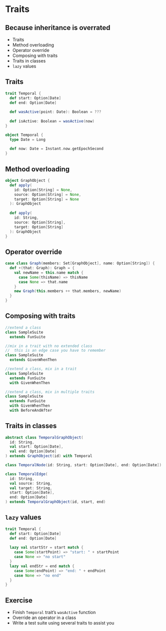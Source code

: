 # Traits

## Because inheritance is overrated

- Traits
- Method overloading
- Operator override
- Composing with traits
- Traits in classes
- `lazy` values

## Traits

```scala
trait Temporal {
  def start: Option[Date]
  def end: Option[Date]
  
  def wasActive(point: Date): Boolean = ???
  
  def isActive: Boolean = wasActive(now)
}

object Temporal {
  type Date = Long
  
  def now: Date = Instant.now.getEpochSecond
}
```

## Method overloading

```scala
object GraphObject {
  def apply(
    id: Option[String] = None,
    source: Option[String] = None,
    target: Option[String] = None
  ): GraphObject
  
  def apply(
    id: String,
    source: Option[String],
    target: Option[String]
  ): GraphObject
}
```

## Operator override

```scala
case class Graph(members: Set[GraphObject], name: Option[String]) {
  def +(that: Graph): Graph = {
    val newName = this.name match {
      case Some(thisName) => thisName
      case None => that.name
    }
    new Graph(this.members ++ that.members, newName)
  }
}
```

## Composing with traits

```scala
//extend a class
class SampleSuite 
  extends FunSuite

//mix in a trait with no extended class
//  this is an edge case you have to remember
class SampleSuite 
  extends GivenWhenThen

//extend a class, mix in a trait
class SampleSuite 
  extends FunSuite 
  with GivenWhenThen 

//extend a class, mix in multiple traits
class SampleSuite 
  extends FunSuite 
  with GivenWhenThen 
  with BeforeAndAfter
```

## Traits in classes

```scala
abstract class TemporalGraphObject(
  id: String,
  val start: Option[Date],
  val end: Option[Date]
) extends GraphObject(id) with Temporal

class TemporalNode(id: String, start: Option[Date], end: Option[Date]) extends TemporalGraphObject(id, start, end)

class TemporalEdge(
  id: String,
  val source: String,
  val target: String,
  start: Option[Date],
  end: Option[Date]
) extends TemporalGraphObject(id, start, end)
```

## `lazy` values

```scala
trait Temporal {
  def start: Option[Date]
  def end: Option[Date]
  
  lazy val startStr = start match {
    case Some(startPoint) => "start: " + startPoint
    case None => "no start"
  }
  lazy val endStr = end match {
    case Some(endPoint) => "end: " + endPoint
    case None => "no end"
  }
}
```

## Exercise

- Finish `Temporal` trait’s `wasActive` function
- Override an operator in a class
- Write a test suite using several traits to assist you

